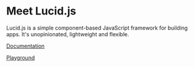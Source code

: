 # Meet Lucid.js
Lucid.js is a simple component-based JavaScript framework for building apps. It's unopinionated, lightweight and flexible. 

[Documentation](https://mitya.uk/projects/lucid/)

[Playground](https://mitya.uk/lab/lucid-playground)
